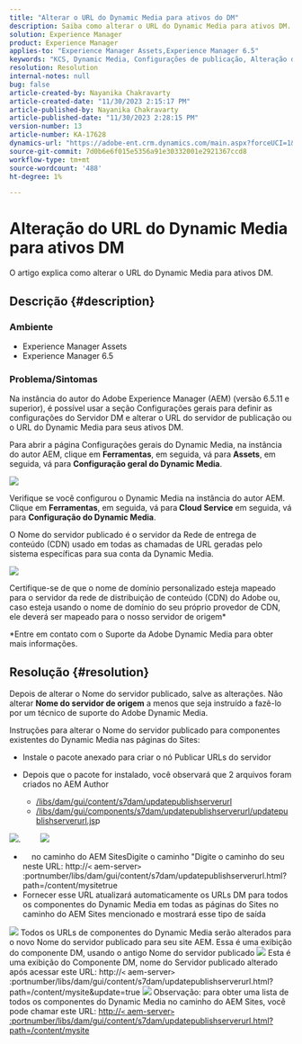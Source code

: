 ```yaml
---
title: "Alterar o URL do Dynamic Media para ativos do DM"
description: Saiba como alterar o URL do Dynamic Media para ativos DM.
solution: Experience Manager
product: Experience Manager
applies-to: "Experience Manager Assets,Experience Manager 6.5"
keywords: "KCS, Dynamic Media, Configurações de publicação, Alteração do URL do DM"
resolution: Resolution
internal-notes: null
bug: false
article-created-by: Nayanika Chakravarty
article-created-date: "11/30/2023 2:15:17 PM"
article-published-by: Nayanika Chakravarty
article-published-date: "11/30/2023 2:28:15 PM"
version-number: 13
article-number: KA-17628
dynamics-url: "https://adobe-ent.crm.dynamics.com/main.aspx?forceUCI=1&pagetype=entityrecord&etn=knowledgearticle&id=9f92d4e1-8a8f-ee11-8179-6045bd006b25"
source-git-commit: 7d0b6e6f015e5356a91e30332001e2921367ccd8
workflow-type: tm+mt
source-wordcount: '488'
ht-degree: 1%

---
```


# Alteração do URL do Dynamic Media para ativos DM


O artigo explica como alterar o URL do Dynamic Media para ativos DM.

## Descrição {#description}


### Ambiente

- Experience Manager Assets
- Experience Manager 6.5


### Problema/Sintomas

Na instância do autor do Adobe Experience Manager (AEM) (versão 6.5.11 e superior), é possível usar a seção Configurações gerais para definir as configurações do Servidor DM e alterar o URL do servidor de publicação ou o URL do Dynamic Media para seus ativos DM.

Para abrir a página Configurações gerais do Dynamic Media, na instância do autor AEM, clique em <b>Ferramentas</b>, em seguida, vá para <b>Assets</b>, em seguida, vá para <b>Configuração geral do Dynamic Media</b>.

![](assets/___a092d4e1-8a8f-ee11-8179-6045bd006b25___.png)

Verifique se você configurou o Dynamic Media na instância do autor AEM. Clique em <b>Ferramentas</b>, em seguida, vá para<b> Cloud Service</b> em seguida, vá para <b>Configuração do Dynamic Media</b>.

O Nome do servidor publicado é o servidor da Rede de entrega de conteúdo (CDN) usado em todas as chamadas de URL geradas pelo sistema específicas para sua conta da Dynamic Media.

![](assets/___a292d4e1-8a8f-ee11-8179-6045bd006b25___.png)

Certifique-se de que o nome de domínio personalizado esteja mapeado para o servidor da rede de distribuição de conteúdo (CDN) do Adobe ou, caso esteja usando o nome de domínio do seu próprio provedor de CDN, ele deverá ser mapeado para o nosso servidor de origem\*

\*Entre em contato com o Suporte da Adobe Dynamic Media para obter mais informações.


## Resolução {#resolution}


Depois de alterar o Nome do servidor publicado, salve as alterações. Não alterar <b>Nome do servidor de origem</b> a menos que seja instruído a fazê-lo por um técnico de suporte do Adobe Dynamic Media.

Instruções para alterar o Nome do servidor publicado para componentes existentes do Dynamic Media nas páginas do Sites:

- Instale o pacote anexado para criar o nó Publicar URLs do servidor
- Depois que o pacote for instalado, você observará que 2 arquivos foram criados no AEM Author

   - [/libs/dam/gui/content/s7dam/updatepublishserverurl](http://vgaur-wx-1:4502/crx/de/index.jsp#/crx.default/jcr%3aroot/libs/dam/gui/content/s7dam/updatepublishserverurl "Caminho da exibição no CRXDE Lite")
   - [/libs/dam/gui/components/s7dam/updatepublishserverurl/updatepublishserverurl.js](http://vgaur-wx-1:4502/crx/de/index.jsp#/crx.default/jcr%3aroot/libs/dam/gui/components/s7dam/updatepublishserverurl/updatepublishserverurl.jsp "Caminho da exibição no CRXDE Lite")p


![](assets/d326656d-3f49-ec11-8c62-000d3a5cbc3f.png).         ![](assets/20fc6673-3f49-ec11-8c62-000d3a5cbc3f.png)

- &#x200B;&#x200B;&#x200B; &#x200B; &#x200B; &#x200B; &#x200B;no caminho do AEM SitesDigite o caminho &quot;Digite o caminho do seu neste URL: http://`<` aem-server`>` :portnumber/libs/dam/gui/content/s7dam/updatepublishserverurl.html?path=/content/mysite&#x200B; &#x200B; &#x200B; &#x200B; &#x200B;true&#x200B; &#x200B;
- Fornecer esse URL atualizará automaticamente os URLs DM para todos os componentes do Dynamic Media em todas as páginas do Sites no caminho do AEM Sites mencionado e mostrará esse tipo de saída


![](assets/12ef597f-3f49-ec11-8c62-000d3a5cbc3f.png)
Todos os URLs de componentes do Dynamic Media serão alterados para o novo Nome do servidor publicado para seu site AEM.
Essa é uma exibição do componente DM, usando o antigo Nome do servidor publicado
![](assets/59f64ca5-4049-ec11-8c62-000d3a5cbc3f.png)
Esta é uma exibição do Componente DM, nome do Servidor publicado alterado após acessar este URL: http://`<` aem-server`>` :portnumber/libs/dam/gui/content/s7dam/updatepublishserverurl.html?path=/content/mysite&amp;update=true
![](assets/7a7449b1-4049-ec11-8c62-000d3a5cbc3f.png)
Observação: para obter uma lista de todos os componentes do Dynamic Media no caminho do AEM Sites, você pode chamar este URL: <u style="text-decoration:underline">http://`<` aem-server`>` :portnumber/libs/dam/gui/content/s7dam/updatepublishserverurl.html?path=/content/mysite</u>

&#x200B;&#x200B;&#x200B; &#x200B; &#x200B; &#x200B; &#x200B;
